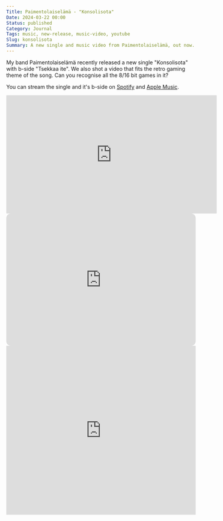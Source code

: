 ```yaml
---
Title: Paimentolaiselämä - "Konsolisota"
Date: 2024-03-22 00:00
Status: published
Category: Journal
Tags: music, new-release, music-video, youtube
Slug: konsolisota
Summary: A new single and music video from Paimentolaiselämä, out now.
---
```


My band Paimentolaiselämä recently released a new single "Konsolisota" with b-side "Tsekkaa ite". We also shot a video that fits the retro gaming theme of the song. Can you recognise all the 8/16 bit games in it?

You can stream the single and it's b-side on [Spotify] and [Apple Music].

<div class="widget-container--static">
  <iframe class="widget-container__widget" width="560" height="315" src="https://www.youtube-nocookie.com/embed/3LOg6C1CpTk?si=nDRPtMV-loOiCY1K" title="YouTube video player" frameborder="0" allow="accelerometer; autoplay; clipboard-write; encrypted-media; gyroscope; picture-in-picture; web-share" referrerpolicy="strict-origin-when-cross-origin" allowfullscreen></iframe>
  <iframe class="widget-container__widget" style="border-radius:12px" src="https://open.spotify.com/embed/album/38wD60ii2JiZmuJodWdsOO?utm_source=generator" width="100%" height="352" frameBorder="0" allowfullscreen="" allow="autoplay; clipboard-write; encrypted-media; fullscreen; picture-in-picture" loading="lazy"></iframe>
  <iframe class="widget-container__widget" allow="autoplay *; encrypted-media *;" frameborder="0" height="450" style="width:100%;max-width:660px;overflow:hidden;background:transparent;" sandbox="allow-forms allow-popups allow-same-origin allow-scripts allow-storage-access-by-user-activation allow-top-navigation-by-user-activation" src="https://embed.music.apple.com/fi/album/konsolisota-single/1736763736"></iframe>
</div>

[spotify]: https://open.spotify.com/album/38wD60ii2JiZmuJodWdsOO
[apple music]: https://music.apple.com/fi/album/konsolisota-single/1736763736

